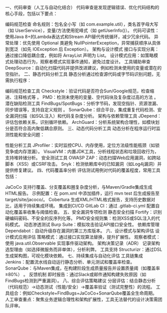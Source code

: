 一、代码审查（人工与自动化结合）
代码审查是发现逻辑错误、优化代码结构的核心手段，包括以下要点：

编码规范检查
命名规则：包名全小写（如 com.example.util），类名首字母大写（如 UserService），变量/方法使用驼峰式（如 getUserInfo()）。
代码可读性：使用Java 8+的Lambda表达式和Stream API替代传统循环，减少冗余代码。
异常处理：优先使用 Optional 类避免 NullPointerException，异常捕获顺序从具体到宽泛（如先 IOException 后 Exception）。
架构与设计模式
接口与实现分离：通过接口降低耦合度，例如将 ArrayList 声明为 List。
设计模式应用：如策略模式处理动态行为，观察者模式实现事件通知，避免过度设计。
工具辅助审查
DeepSource：自动化扫描代码并提供改进建议，例如检测未使用的变量或潜在的空指针。
二、静态代码分析工具
静态分析通过检查源代码或字节码识别问题，无需执行程序：

编码规范检查工具
Checkstyle：验证代码是否符合Sun/Google规范，检查缩进、注释格式等
。
PMD：检测未使用的变量、空代码块及复杂度过高的方法
。
潜在缺陷检测工具
FindBugs/SpotBugs：分析字节码，发现空指针、资源泄漏、同步错误等，支持自定义规则
。
SonarQube：综合平台，集成重复代码检测、安全漏洞扫描（如SQL注入）和代码复杂度分析。
架构与依赖管理工具
JDepend：评估包依赖关系，识别循环依赖。
ArchGuard：分析系统架构合理性，如模块划分是否符合高内聚低耦合原则。
三、动态代码分析工具
动态分析在程序运行时监测性能和安全问题：

性能分析工具
JProfiler：实时监控CPU、内存使用，定位方法级性能瓶颈（如锁竞争或内存泄漏）。
VisualVM：内置JDK工具，分析线程状态和垃圾回收行为，支持堆转储分析。
安全测试工具
OWASP ZAP：动态扫描Web应用漏洞，如跨站脚本（XSS）或CSRF攻击。
Snyk：检测依赖库中的已知漏洞（如Log4j漏洞）并提供修复建议。
四、代码覆盖率分析
评估测试用例对代码的覆盖程度，常用工具包括：

JaCoCo
支持行覆盖、分支覆盖和圈复杂度分析，与Maven/Gradle集成生成HTML报告。
示例配置：在 pom.xml 中添加插件，运行 mvn test 后生成报告至 target/site/jacoco/。
Cobertura
生成XML/HTML格式报告，支持历史数据对比，适用于持续集成环境。
集成到CI/CD
GitLab CI：通过 .gitlab-ci.yml 配置自动化覆盖率收集与阈值检查。
五、安全漏洞专项检测
静态安全扫描
Fortify：识别硬编码密码、不安全的反序列化等。
PMD安全规则集：检测XSS或SQL注入的代码模式。
动态渗透测试
Burp Suite：模拟攻击验证API接口安全性。
依赖库管理
Dependabot：自动升级存在漏洞的第三方库版本。
六、设计模式与架构评估
设计模式应用评估
策略模式：通过接口实现算法替换，提升扩展性。
观察者模式：使用 java.util.Observable 实现事件驱动架构。
架构决策记录（ADR）
记录架构选型理由（如选择微服务而非单体），分析利弊。
工具支持
Structurizr：通过DSL生成架构图，可视化模块依赖。
七、持续集成与自动化评估
工具链集成
Jenkins：配置流水线自动运行静态分析、单元测试和覆盖率检查。
SonarQube：与Maven集成，在构建阶段生成质量报告并设置质量阈（如覆盖率≥80%）
。
反馈机制
即时报告：通过Slack或邮件通知构建失败原因（如FindBugs检测到严重漏洞）。
八、综合评估策略建议
分层评估：结合静态分析（代码规范）→动态测试（性能/安全）→覆盖率验证（测试完整性）的流程。
工具组合：例如Checkstyle+FindBugs+JaCoCo+SonarQube覆盖全生命周期。
人工审查重点：聚焦业务逻辑合理性和架构扩展性，工具无法替代的设计决策需团队评审。

